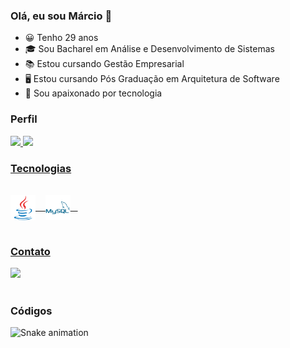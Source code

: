 ### Olá, eu sou Márcio 👋

<ul>
<li> 😀 Tenho 29 anos </li>
<li> 🎓 Sou Bacharel em Análise e Desenvolvimento de Sistemas </li>
<li> 📚 Estou cursando Gestão Empresarial</li>
<li> 🖥️ Estou cursando Pós Graduação em Arquitetura de Software</li>
<li> 🥰 Sou apaixonado por tecnologia </li>
</ul> 


### Perfil
 <div>
  <a href="https://github.com/MarcioTanuma">
  <img height="180em" src="https://github-readme-stats.vercel.app/api?username=marcioTanuma&show_icons=true&theme=dark&include_all_commits=true&count_private=true"/>
  <img height="180em" src="https://github-readme-stats.vercel.app/api/top-langs/?username=marcioTanuma&layout=compact&langs_count=7&theme=dark"/>
</div>

 ### Tecnologias
  <div style="display: inline_block"><br>
   <img align="center" alt="java" height="40" width="40" src="https://raw.githubusercontent.com/devicons/devicon/master/icons/java/java-original.svg">
   &nbsp;&nbsp;
  <img align="center" alt="MYSQL" height="40" width="40" src="https://raw.githubusercontent.com/devicons/devicon/master/icons/mysql/mysql-plain-wordmark.svg">
   &nbsp;&nbsp;

    
</div>
 </br>
 
  ### Contato
  
 <div>
 <a href="https://www.linkedin.com/in/marcio-tanuma-940b3621/" target="_blank">
  <img src="https://img.shields.io/badge/LinkedIn-0077B5?style=for-the-badge&logo=linkedin&logoColor=white"/>
 </a>
 </div>
 </br>
 
 ### Códigos
 
 <div style="display: inline_block">
  
  ![Snake animation](https://github.com/MarcioTanuma/marcioTanuma/blob/output/github-contribution-grid-snake.svg)
  
</div>
